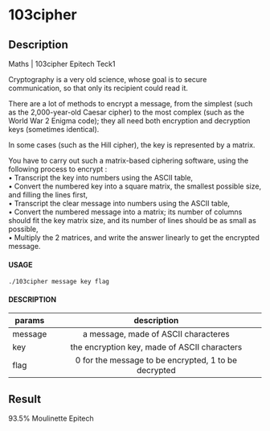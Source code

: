 # 103cipher

## Description
Maths | 103cipher Epitech Teck1

Cryptography is a very old science, whose goal is to secure communication, so that only its recipient could
read it.

There are a lot of methods to encrypt a message, from the simplest (such as the 2,000-year-old Caesar
cipher) to the most complex (such as the World War 2 Enigma code); they all need both encryption and
decryption keys (sometimes identical).

In some cases (such as the Hill cipher), the key is represented by a matrix.

You have to carry out such a matrix-based ciphering software, using the following process to encrypt :  
• Transcript the key into numbers using the ASCII table,  
• Convert the numbered key into a square matrix, the smallest possible size, and filling the lines first,  
• Transcript the clear message into numbers using the ASCII table,  
• Convert the numbered message into a matrix; its number of columns should fit the key matrix size,
and its number of lines should be as small as possible,  
• Multiply the 2 matrices, and write the answer linearly to get the encrypted message.  

#### USAGE
    ./103cipher message key flag

#### DESCRIPTION
| params   |  description                                           |
| -------- |:------------------------------------------------------:|
| message  |  a message, made of ASCII characteres                  |
| key      |  the encryption key, made of ASCII characters          |
| flag     |  0 for the message to be encrypted, 1 to be decrypted  |

## Result
93.5% Moulinette Epitech
